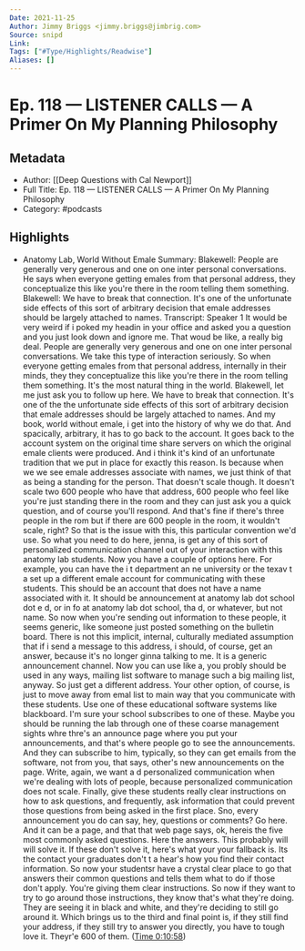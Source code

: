 ```yaml
---
Date: 2021-11-25
Author: Jimmy Briggs <jimmy.briggs@jimbrig.com>
Source: snipd
Link: 
Tags: ["#Type/Highlights/Readwise"]
Aliases: []
---
```

# Ep. 118 —  LISTENER CALLS —  A Primer On My Planning Philosophy

## Metadata
- Author: [[Deep Questions with Cal Newport]]
- Full Title: Ep. 118 —  LISTENER CALLS —  A Primer On My Planning Philosophy
- Category: #podcasts

## Highlights
- Anatomy Lab, World Without Emale
  Summary:
  Blakewell: People are generally very generous and one on one inter personal conversations. He says when everyone getting emales from that personal address, they conceptualize this like you're there in the room telling them something. Blakewell: We have to break that connection. It's one of the unfortunate side effects of this sort of arbitrary decision that emale addresses should be largely attached to names.
  Transcript:
  Speaker 1
  It would be very weird if i poked my headin in your office and asked you a question and you just look down and ignore me. That woud be like, a really big deal. People are generally very generous and one on one inter personal conversations. We take this type of interaction seriously. So when everyone getting emales from that personal address, internally in their minds, they they conceptualize this like you're there in the room telling them something. It's the most natural thing in the world. Blakewell, let me just ask you to follow up here. We have to break that connection. It's one of the the unfortunate side effects of this sort of arbitrary decision that emale addresses should be largely attached to names. And my book, world without emale, i get into the history of why we do that. And spacically, arbitrary, it has to go back to the account. It goes back to the account system on the original time share servers on which the original emale clients were produced. And i think it's kind of an unfortunate tradition that we put in place for exactly this reason. Is because when we we see emale addresses associate with names, we just think of that as being a standing for the person. That doesn't scale though. It doesn't scale two 600 people who have that address, 600 people who feel like you're just standing there in the room and they can just ask you a quick question, and of course you'll respond. And that's fine if there's three people in the rom but if there are 600 people in the room, it wouldn't scale, right? So that is the issue with this, this particular convention we'd use. So what you need to do here, jenna, is get any of this sort of personalized communication channel out of your interaction with this anatomy lab students. Now you have a couple of options here. For example, you can have the i t department an ne university or the texav t a set up a different emale account for communicating with these students. This should be an account that does not have a name associated with it. It should be announcement at anatomy lab dot school dot e d, or in fo at anatomy lab dot school, tha d, or whatever, but not name. So now when you're sending out information to these people, it seems generic, like someone just posted something on the bulletin board. There is not this implicit, internal, culturally mediated assumption that if i send a message to this address, i should, of course, get an answer, because it's no longer ginna talking to me. It is a generic announcement channel. Now you can use like a, you probly should be used in any ways, mailing list software to manage such a big mailing list, anyway. So just get a different address. Your other option, of course, is just to move away from emal list to main way that you communicate with these students. Use one of these educational software systems like blackboard. I'm sure your school subscribes to one of these. Maybe you should be running the lab through one of these coarse management sights whre thre's an announce page where you put your announcements, and that's where people go to see the announcements. And they can subscribe to him, typically, so they can get emails from the software, not from you, that says, other's new announcements on the page. Write, again, we want a d personalized communication when we're dealing with lots of people, because personalized communication does not scale. Finally, give these students really clear instructions on how to ask questions, and frequently, ask information that could prevent those questions from being asked in the first place. Sno, every announcement you do can say, hey, questions or comments? Go here. And it can be a page, and that that web page says, ok, hereis the five most commonly asked questions. Here the answers. This probably will will solve it. If these don't solve it, here's what your your fallback is. Its the contact your graduates don't t a hear's how you find their contact information. So now your studentsr have a crystal clear place to go that answers their common questions and tells them what to do if those don't apply. You're giving them clear instructions. So now if they want to try to go around those instructions, they know that's what they're doing. They are seeing it in black and white, and they're deciding to still go around it. Which brings us to the third and final point is, if they still find your address, if they still try to answer you directly, you have to tough love it. Theyr'e 600 of them. ([Time 0:10:58](https://share.snipd.com/snip/965506ce-fd98-4e19-8d17-a19c1364c364))
